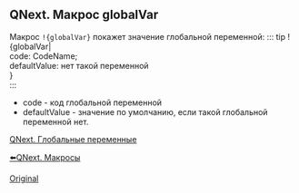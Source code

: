 ## QNext. Макрос globalVar

Макрос `!{globalVar}` покажет значение глобальной переменной:
::: tip
!{globalVar|<br>  code: CodeName;<br>  defaultValue: нет такой переменной<br>}<br>
:::
* code - код глобальной переменной
* defaultValue - значение по умолчанию, если такой глобальной переменной нет.



[QNext. Глобальные переменные](/docs-test/ph/admin/globalvariables-about)

[⬅️QNext. Макросы](/docs-test/ph/macros)
  
[Original](https://telegra.ph/QNext-Macros-globalVar-01-17)